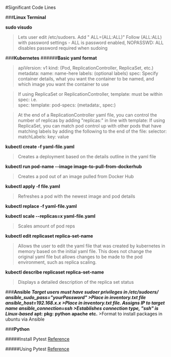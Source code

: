 #Significant Code Lines

###**Linux Terminal**

**sudo visudo**
>Lets user edit /etc/sudoers. Add "<username> ALL=(ALL:ALL)"
Follow (ALL:ALL) with password settings - ALL is password enabled, NOPASSWD:
ALL disables password required when sudoing

###**Kubernetes**
######**Basic yaml format**
>apiVersion: v1
kind: (Pod, ReplicationController, ReplicaSet, etc.)
metadata:
  name: name-here
  labels: (optional labels)
spec:
  Specify container details, what you want the container to be named, and
  which image you want the container to use

>If using ReplicaSet or ReplicationController, template: must be within spec:
i.e.  
spec:
  template:
    pod-specs: (metadata:, spec:)

>At the end of a ReplicationController yaml file, you can control the number of
replicas by adding "replicas:" in line with template:
If using ReplicaSet, you can match pod control up with other pods that have
matching labels by adding the following to the end of the file:
selector:
  matchLabels:
    key: value


**kubectl create -f yaml-file.yaml**
>Creates a deployment based on the details outline in the yaml file

**kubectl run pod-name --image image-to-pull-from-dockerhub**
>Creates a pod out of an image pulled from Docker Hub

**kubectl apply -f file.yaml**
>Refreshes a pod with the newest image and pod details

**kubectl replace -f yaml-file.yaml**

**kubectl scale --replicas=x yaml-file.yaml**
>Scales amount of pod reps

**kubectl edit replicaset replica-set-name**
>Allows the user to edit the yaml file that was created by kubernetes in memory
>based on the initial yaml file. This does not change the original yaml file but
>allows changes to be made to the pod environment, such as replica scaling.

**kubectl describe replicaset replica-set-name**
>Displays a detailed description of the replica set status

###**Ansible**
***Target users must have sudoer privileges in /etc/sudoers/
ansible_sudo_pass="yourPassword" >Place in inventory.txt file
ansible_host=192.168.x.x >Place in inventory.txt file. Assigns IP to target name
ansible_connection=ssh >Establishes connection type, "ssh" is Linux-based***
**apt:**
    **pkg:**
      **python**
      **apache**
      **etc.** >Format to install packages in ubuntu via Ansible



###**Python**

#####Install Pytest
[Reference](https://pytest-flask.readthedocs.io/en/latest/tutorial.html)

#####Using Pytest
[Reference](https://iammehdi.medium.com/testing-flask-apps-with-pytest-5b7af093c53d)

